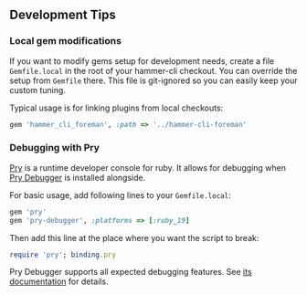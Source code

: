 Development Tips
----------------

### Local gem modifications
If you want to modify gems setup for development needs, create a file `Gemfile.local` in the root of your hammer-cli checkout. You can override the setup from `Gemfile` there. This file is git-ignored so you can easily keep your custom tuning.

Typical usage is for linking plugins from local checkouts:
```ruby
gem 'hammer_cli_foreman', :path => '../hammer-cli-foreman'
```

### Debugging with Pry
[Pry](https://github.com/pry/pry) is a runtime developer console for ruby.
It allows for debugging when [Pry Debugger](https://github.com/nixme/pry-debugger) is installed alongside.

For basic usage, add following lines to your `Gemfile.local`:

```ruby
gem 'pry'
gem 'pry-debugger', :platforms => [:ruby_19]
```

Then add this line at the place where you want the script to break:

```ruby
require 'pry'; binding.pry
```

Pry Debugger supports all expected debugging features.
See [its documentation](https://github.com/nixme/pry-debugger#pry-debugger-) for details.

